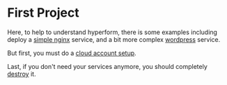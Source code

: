# First Project

Here, to help to understand hyperform, there is some examples including deploy a [simple nginx](02-deploy-stack-nginx.md) service, and a bit more complex [wordpress](03-deploy-stack-wordpress.md) service.

But first, you must do a [cloud account setup](01-init-project.md).

Last, if you don't need your services anymore, you should completely [destroy](04-destroy-project.md) it.